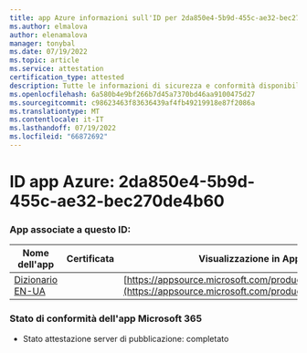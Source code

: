 ```yaml
---
title: app Azure informazioni sull'ID per 2da850e4-5b9d-455c-ae32-bec270de4b60
ms.author: elmalova
author: elenamalova
manager: tonybal
ms.date: 07/19/2022
ms.topic: article
ms.service: attestation
certification_type: attested
description: Tutte le informazioni di sicurezza e conformità disponibili per 2da850e4-5b9d-455c-ae32-bec270de4b60.
ms.openlocfilehash: 6a580b4e9bf266b7d45a7370bd46aa9100475d27
ms.sourcegitcommit: c98623463f83636439af4fb49219918e87f2086a
ms.translationtype: MT
ms.contentlocale: it-IT
ms.lasthandoff: 07/19/2022
ms.locfileid: "66872692"
---
```

# <a name="azure-app-id-2da850e4-5b9d-455c-ae32-bec270de4b60"></a>ID app Azure: 2da850e4-5b9d-455c-ae32-bec270de4b60


### <a name="apps-associated-with-this-id"></a>App associate a questo ID:
| **Nome dell'app** | **Certificata** | **Visualizzazione in AppSource** |
|--------------|---------------|-----------------------|
| [Dizionario EN-UA](../forward/WA200004310.md) |  | [https://appsource.microsoft.com/product/office/WA200004310](https://appsource.microsoft.com/product/office/WA200004310) |

### <a name="microsoft-365-app-compliance-status"></a>Stato di conformità dell'app Microsoft 365
- Stato attestazione server di pubblicazione: completato
